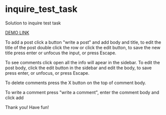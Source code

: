 # inquire_test_task
Solution to inquire test task

[DEMO LINK](lentyaeev.github.io/inquire_test_task)

To add a post click a button "write a post" and add body and title, to edit the title of the post double click the row or click the edit button,
to save the new title press enter or unfocus the input, or press Escape.

To see comments click open all the info will apear in the sidebar. To edit the post body, click the edit button in the sidebar and edit the body, to save press enter,
or unfocus, or press Escape.

To delete comments press the X button on the top of comment body.

To write a comment press "write a comment", enter the comment body and click add

Thank you! Have fun!
